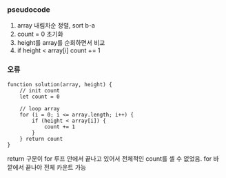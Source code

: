 ### pseudocode
1. array 내림차순 정렬, sort b-a
2. count = 0 초기화
3. height를 array를 순회하면서 비교
4. if height < array[i] count += 1

### 오류
```
function solution(array, height) {    
    // init count
    let count = 0
    
    // loop array
    for (i = 0; i <= array.length; i++) {
        if (height < array[i]) {
            count += 1
        }
    } return count
}
```
return 구문이 for 루프 안에서 끝나고 있어서 전체적인 count를 셀 수 없었음.
for 바깥에서 끝나야 전체 카운트 가능
